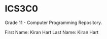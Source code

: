 # ICS3C0
Grade 11 - Computer Programming Repository.

First Name: Kiran Hart
Last Name: Kiran Hart
  
